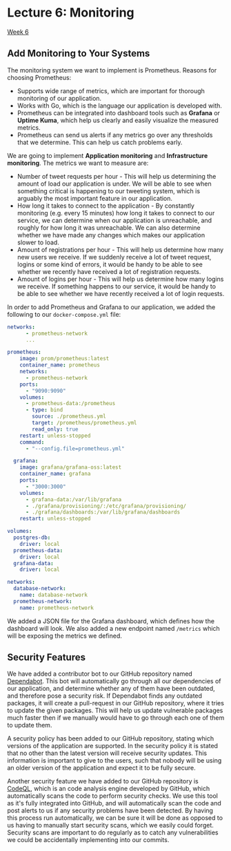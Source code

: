 # Lecture 6: Monitoring
[Week 6](https://github.com/itu-devops/lecture_notes/blob/master/sessions/session_06/README_TASKS.md)

## Add Monitoring to Your Systems
The monitoring system we want to implement is Prometheus. Reasons for choosing Prometheus:
 - Supports wide range of metrics, which are important for thorough monitoring of our application.
 - Works with Go, which is the language our application is developed with.
 - Prometheus can be integrated into dashboard tools such as **Grafana** or **Uptime Kuma**, which help us clearly and easily visualize the measured metrics.
 - Prometheus can send us alerts if any metrics go over any thresholds that we determine. This can help us catch problems early.

We are going to implement **Application monitoring** and **Infrastructure monitoring**. The metrics we want to measure are:
 - Number of tweet requests per hour - This will help us determining the amount of load our application is under. We will be able to see when something critical is happening to our tweeting system, which is arguably the most important feature in our application.
 - How long it takes to connect to the application - By constantly monitoring (e.g. every 15 minutes) how long it takes to connect to our service, we can determine when our application is unreachable, and roughly for how long it was unreachable. We can also determine whether we have made any changes which makes our application slower to load.
 - Amount of registrations per hour - This will help us determine how many new users we receive. If we suddenly receive a lot of tweet request, logins or some kind of errors, it would be handy to be able to see whether we recently have received a lot of registration requests.
 - Amount of logins per hour - This will help us determine how many logins we receive. If something happens to our service, it would be handy to be able to see whether we have recently received a lot of login requests.

In order to add Prometheus and Grafana to our application, we added the following to our `docker-compose.yml` file:
``` yaml
networks:
      - prometheus-network
      ...

prometheus:
    image: prom/prometheus:latest
    container_name: prometheus
    networks:
      - prometheus-network
    ports:
      - "9090:9090"
    volumes:
      - prometheus-data:/prometheus
      - type: bind
        source: ./prometheus.yml
        target: /prometheus/prometheus.yml
        read_only: true
    restart: unless-stopped
    command:
      - "--config.file=prometheus.yml"

  grafana:
    image: grafana/grafana-oss:latest
    container_name: grafana
    ports:
      - "3000:3000"
    volumes:
      - grafana-data:/var/lib/grafana
      - ./grafana/provisioning/:/etc/grafana/provisioning/
      - ./grafana/dashboards:/var/lib/grafana/dashboards
    restart: unless-stopped

volumes:
  postgres-db:
    driver: local
  prometheus-data:
    driver: local
  grafana-data:
    driver: local

networks:
  database-network:
    name: database-network
  prometheus-network:
    name: prometheus-network
```

We added a JSON file for the Grafana dashboard, which defines how the dashboard will look. We also added a new endpoint named `/metrics` which will be exposing the metrics we defined.

## Security Features
We have added a contributor bot to our GitHub repository named [Dependabot](https://github.com/dependabot). This bot will automatically go through all our dependencies of our application, and determine whether any of them have been outdated, and therefore pose a security risk. If Dependabot finds any outdated packages, it will create a pull-request in our GitHub repository, where it tries to update the given packages. This will help us update vulnerable packages much faster then if we manually would have to go through each one of them to update them.

A security policy has been added to our GitHub repository, stating which versions of the application are supported. In the security policy it is stated that no other than the latest version will receive security updates. This information is important to give to the users, such that nobody will be using an older version of the application and expect it to be fully secure.

Another security feature we have added to our GitHub repository is [CodeQL](https://docs.github.com/en/code-security/code-scanning/automatically-scanning-your-code-for-vulnerabilities-and-errors/about-code-scanning-with-codeql), which is an code analysis engine developed by GitHub, which automatically scans the code to perform security checks. We use this tool as it's fully integrated into GitHub, and will automatically scan the code and post alerts to us if any security problems have been detected. By having this process run automatically, we can be sure it will be done as opposed to us having to manually start security scans, which we easily could forget. Security scans are important to do regularly as to catch any vulnerabilities we could be accidentally implementing into our commits.
 